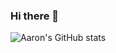 ### Hi there 👋
![Aaron's GitHub stats](https://github-readme-stats.vercel.app/api?username=unlimiteddrip&hide=contribs,prs)
<!--
**UnlimitedDrip/UnlimitedDrip** is a ✨ _special_ ✨ repository because its `README.md` (this file) appears on your GitHub profile.

Here are some ideas to get you started:

- 🔭 I’m currently working on ...
- 🌱 I’m currently learning ...
- 👯 I’m looking to collaborate on ...
- 🤔 I’m looking for help with ...
- 💬 Ask me about ...
- 📫 How to reach me: ...
- 😄 Pronouns: ...
- ⚡ Fun fact: ...
-->
